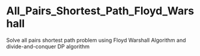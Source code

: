# All_Pairs_Shortest_Path_Floyd_Warshall
Solve all pairs shortest path problem using Floyd Warshall Algorithm and divide-and-conquer DP algorithm
